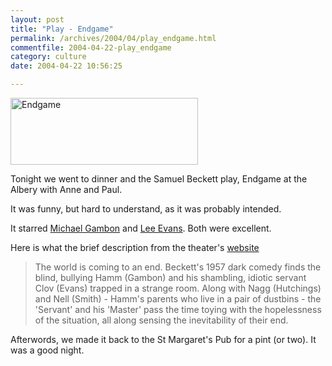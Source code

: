 ```yaml
---
layout: post
title: "Play - Endgame"
permalink: /archives/2004/04/play_endgame.html
commentfile: 2004-04-22-play_endgame
category: culture
date: 2004-04-22 10:56:25

---
```


<img src="/assets/images/endgame-thumb.gif" width="300" height="107" border="0" alt="Endgame" />

Tonight we went to dinner and the Samuel Beckett play, Endgame at the Albery with Anne and Paul.

It was funny, but hard to understand, as it was probably intended.

It starred [Michael Gambon](imdb:Michael+Gambon) and [Lee Evans](http://www.imdb.com/name/nm0262968/). Both were excellent.

Here is what the brief description from the theater's [website](http://www.theambassadors.com/albery/index.html)

> The world is coming to an end. Beckett's 1957 dark comedy finds the blind, bullying Hamm (Gambon) and his shambling, idiotic servant Clov (Evans) trapped in a strange room. Along with Nagg (Hutchings) and Nell (Smith) - Hamm's parents who live in a pair of dustbins - the 'Servant' and his 'Master' pass the time toying with the hopelessness of the situation, all along sensing the inevitability of their end.

Afterwords, we made it back to the St Margaret's Pub for a pint (or two). It was a good night.
